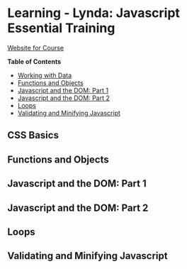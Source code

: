 # Learning - Lynda: Javascript Essential Training

[Website for Course]()

**Table of Contents**

* [Working with Data](#working-with-data)
* [Functions and Objects](#functions-and-objects)
* [Javascript and the DOM: Part 1](#javascript-and-the-dom-part-1)
* [Javascript and the DOM: Part 2](#javascript-and-the-dom-part-2)
* [Loops](loops)
* [Validating and Minifying Javascript](validating-and-minifying-javascript)

## CSS Basics

## Functions and Objects

## Javascript and the DOM: Part 1

## Javascript and the DOM: Part 2

## Loops

## Validating and Minifying Javascript